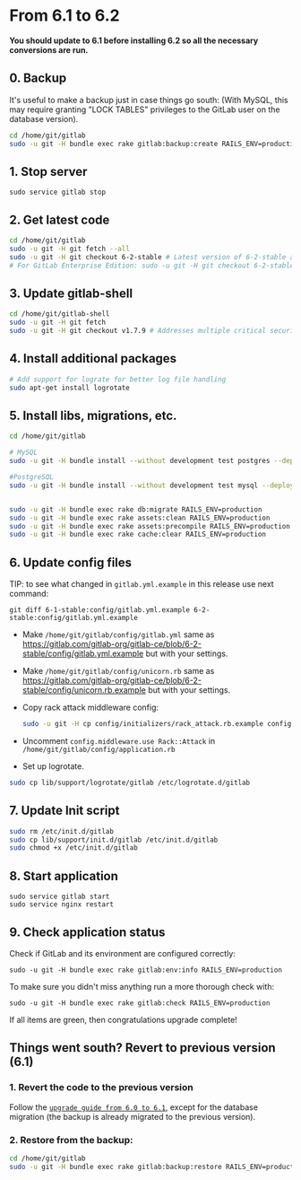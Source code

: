# From 6.1 to 6.2

**You should update to 6.1 before installing 6.2 so all the necessary conversions are run.**

## 0. Backup

It's useful to make a backup just in case things go south: (With MySQL, this may require granting "LOCK TABLES" privileges to the GitLab user on the database version).

```bash
cd /home/git/gitlab
sudo -u git -H bundle exec rake gitlab:backup:create RAILS_ENV=production
```

## 1. Stop server

    sudo service gitlab stop

## 2. Get latest code

```bash
cd /home/git/gitlab
sudo -u git -H git fetch --all
sudo -u git -H git checkout 6-2-stable # Latest version of 6-2-stable addresses CVE-2013-4489
# For GitLab Enterprise Edition: sudo -u git -H git checkout 6-2-stable-ee
```

## 3. Update gitlab-shell

```bash
cd /home/git/gitlab-shell
sudo -u git -H git fetch
sudo -u git -H git checkout v1.7.9 # Addresses multiple critical security vulnerabilities
```

## 4. Install additional packages

```bash
# Add support for lograte for better log file handling
sudo apt-get install logrotate
```

## 5. Install libs, migrations, etc.

```bash
cd /home/git/gitlab

# MySQL
sudo -u git -H bundle install --without development test postgres --deployment

#PostgreSQL
sudo -u git -H bundle install --without development test mysql --deployment


sudo -u git -H bundle exec rake db:migrate RAILS_ENV=production
sudo -u git -H bundle exec rake assets:clean RAILS_ENV=production
sudo -u git -H bundle exec rake assets:precompile RAILS_ENV=production
sudo -u git -H bundle exec rake cache:clear RAILS_ENV=production
```

## 6. Update config files

TIP: to see what changed in `gitlab.yml.example` in this release use next command: 

```
git diff 6-1-stable:config/gitlab.yml.example 6-2-stable:config/gitlab.yml.example
```

-   Make `/home/git/gitlab/config/gitlab.yml` same as https://gitlab.com/gitlab-org/gitlab-ce/blob/6-2-stable/config/gitlab.yml.example but with your settings.

-   Make `/home/git/gitlab/config/unicorn.rb` same as https://gitlab.com/gitlab-org/gitlab-ce/blob/6-2-stable/config/unicorn.rb.example but with your settings.

-   Copy rack attack middleware config:

    ```bash
    sudo -u git -H cp config/initializers/rack_attack.rb.example config/initializers/rack_attack.rb
    ```

-   Uncomment `config.middleware.use Rack::Attack` in `/home/git/gitlab/config/application.rb`

-   Set up logrotate.

```bash
sudo cp lib/support/logrotate/gitlab /etc/logrotate.d/gitlab
```

## 7. Update Init script

```bash
sudo rm /etc/init.d/gitlab
sudo cp lib/support/init.d/gitlab /etc/init.d/gitlab
sudo chmod +x /etc/init.d/gitlab
```

## 8. Start application

    sudo service gitlab start
    sudo service nginx restart

## 9. Check application status

Check if GitLab and its environment are configured correctly:

    sudo -u git -H bundle exec rake gitlab:env:info RAILS_ENV=production

To make sure you didn't miss anything run a more thorough check with:

    sudo -u git -H bundle exec rake gitlab:check RAILS_ENV=production

If all items are green, then congratulations upgrade complete!

## Things went south? Revert to previous version (6.1)

### 1. Revert the code to the previous version

Follow the [`upgrade guide from 6.0 to 6.1`](6.0-to-6.1.md), except for the database migration (the backup is already migrated to the previous version).

### 2. Restore from the backup:

```bash
cd /home/git/gitlab
sudo -u git -H bundle exec rake gitlab:backup:restore RAILS_ENV=production
```
